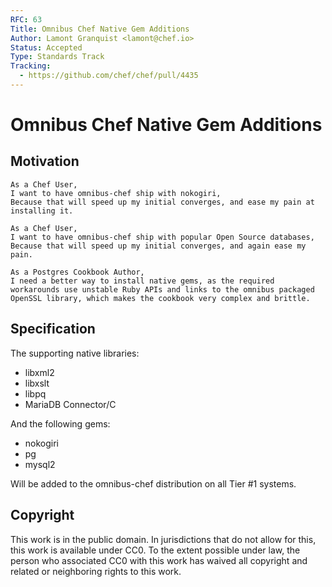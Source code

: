 ```yaml
---
RFC: 63
Title: Omnibus Chef Native Gem Additions
Author: Lamont Granquist <lamont@chef.io>
Status: Accepted
Type: Standards Track
Tracking:
  - https://github.com/chef/chef/pull/4435
---
```


# Omnibus Chef Native Gem Additions

## Motivation

    As a Chef User,
    I want to have omnibus-chef ship with nokogiri,
    Because that will speed up my initial converges, and ease my pain at installing it.

    As a Chef User,
    I want to have omnibus-chef ship with popular Open Source databases,
    Because that will speed up my initial converges, and again ease my pain.

    As a Postgres Cookbook Author,
    I need a better way to install native gems, as the required workarounds use unstable Ruby APIs and links to the omnibus packaged OpenSSL library, which makes the cookbook very complex and brittle.


## Specification

The supporting native libraries:

* libxml2
* libxslt
* libpq
* MariaDB Connector/C

And the following gems:

* nokogiri
* pg
* mysql2

Will be added to the omnibus-chef distribution on all Tier #1 systems.

## Copyright

This work is in the public domain. In jurisdictions that do not allow for this,
this work is available under CC0. To the extent possible under law, the person
who associated CC0 with this work has waived all copyright and related or
neighboring rights to this work.
